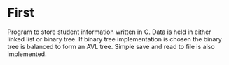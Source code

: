 # First

Program to store student information written in C. Data is held in either linked list or binary tree. If binary tree implementation is chosen the binary tree is balanced to form an AVL tree. Simple save and read to file is also implemented. 
